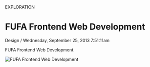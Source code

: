 <p class="type">EXPLORATION</p>

# FUFA Frontend Web Development

<p class="meta">Design  /  Wednesday, September 25, 2013 7:51:11am</p>

FUFA Frontend Web Development.

![FUFA Frontend Web Development](https://farooq-agent.web.app/assets/images/works/large/fufa-frontend-web-development.jpg)
